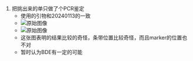 1. 把挑出来的单只做了个PCR鉴定
    + 使用的引物和20240113的一致
    + ![原始图像](../../photo/20240116/admin%202024-01-17%2004h47m46s(GelRed).jpg)
    + ![原始图像](../../photo/20240116/admin%202024-01-17%2004h47m46s(GelRed)-result.jpg)
    + 这张图表明的结果比较的奇怪，条带位置比较奇怪，而且marker的位置也不对
    + 暂时认为BDE有一定的可能
